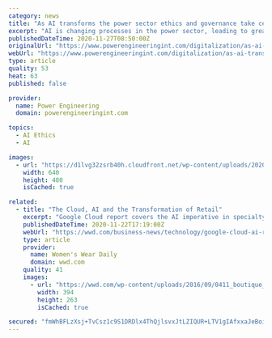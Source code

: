 ```yaml
---
category: news
title: "As AI transforms the power sector ethics and governance take centre stage"
excerpt: "AI is changing processes in the power sector, leading to greater cost savings, increased efficiency and new services for consumers."
publishedDateTime: 2020-11-27T08:50:00Z
originalUrl: "https://www.powerengineeringint.com/digitalization/as-ai-transforms-the-power-sector-ethics-and-governance-take-centre-stage/"
webUrl: "https://www.powerengineeringint.com/digitalization/as-ai-transforms-the-power-sector-ethics-and-governance-take-centre-stage/"
type: article
quality: 53
heat: 63
published: false

provider:
  name: Power Engineering
  domain: powerengineeringint.com

topics:
  - AI Ethics
  - AI

images:
  - url: "https://d1lvg32zsrb40h.cloudfront.net/wp-content/uploads/2020/11/POWER-SECTOR-AI.jpg"
    width: 640
    height: 480
    isCached: true

related:
  - title: "The Cloud, AI and the Transformation of Retail"
    excerpt: "Google Cloud report covers the AI imperative in specialty retail, plus AWS weighs in on the pandemic’s influence."
    publishedDateTime: 2020-11-22T17:19:00Z
    webUrl: "https://wwd.com/business-news/technology/google-cloud-ai-retail-amazon-aws-1234662152/"
    type: article
    provider:
      name: Women's Wear Daily
      domain: wwd.com
    quality: 41
    images:
      - url: "https://wwd.com/wp-content/uploads/2016/09/0411_boutique_plus4.jpg?crop=0px%2C266px%2C2400px%2C1601px&resize=394%2C263"
        width: 394
        height: 263
        isCached: true

secured: "fmWhBFLzXsj+TvCsz1c9S1DRDlx4ThQjlsvxJtLZIQUR+LTV1gIAfxxaJeBoiDm83rRs9cKlkZInSVELwZrFwqmWfmz9pz2NIch1dweDEs8pqLupdmNCnC9lCdwh6EBY9VSCD3XrPlnuqgyBa9j4ljCtJd3IZ8474KKAUto9cjwjfkc6bPtINxCIGYRAZEsXTnN5/JHFDkeWY2rHRt/J4ZgkHZU+J4655YAr/H/anD/YyVnA596Z5QqXKDSNe9GJMUSn2fDLez9B7AEN/ptel/YXAib7Dh+P5sL6oICnDJAzJbZSA5XgmjyqRPJ9WJtgZSaodFHZ72AuukcdL8xO6mA82tlbf7BtYpIK7VN0A+M=;4reyM1YQ/Ss8eGB7v0RjOA=="
---
```



